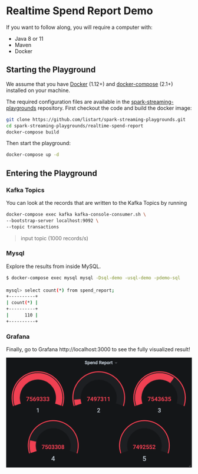 # Realtime Spend Report Demo

If you want to follow along, you will require a computer with:

- Java 8 or 11
- Maven
- Docker



## Starting the Playground

We assume that you have [Docker](https://docs.docker.com/) (1.12+) and [docker-compose](https://docs.docker.com/compose/) (2.1+) installed on your machine.

The required configuration files are available in the [spark-streaming-playgrounds](https://github.com/listart/spark-streaming-playgrounds) repository. First checkout the code and build the docker image:

```sh
git clone https://github.com/listart/spark-streaming-playgrounds.git
cd spark-streaming-playgrounds/realtime-spend-report
docker-compose build
```

Then start the playground:

```sh
docker-compose up -d
```



## Entering the Playground

### Kafka Topics

You can look at the records that are written to the Kafka Topics by running

```sh
docker-compose exec kafka kafka-console-consumer.sh \
--bootstrap-server localhost:9092 \
--topic transactions
```

> input topic (1000 records/s)



### Mysql

Explore the results from inside MySQL.

```sh
$ docker-compose exec mysql mysql -Dsql-demo -usql-demo -pdemo-sql

mysql> select count(*) from spend_report;
+----------+
| count(*) |
+----------+
|      110 |
+----------+
```



### Grafana

Finally, go to Grafana http://localhost:3000 to see the fully visualized result!

![image-20211117100509339](images/README/grafana-board.png)

